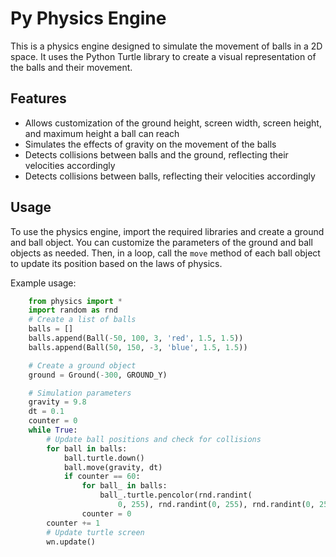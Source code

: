 # Py Physics Engine

<p>This is a physics engine designed to simulate the movement of balls in a 2D space. It uses the Python Turtle library to create a visual representation of the balls and their movement.</p><h2>Features</h2><ul><li>Allows customization of the ground height, screen width, screen height, and maximum height a ball can reach</li><li>Simulates the effects of gravity on the movement of the balls</li><li>Detects collisions between balls and the ground, reflecting their velocities accordingly</li><li>Detects collisions between balls, reflecting their velocities accordingly</li></ul><h2>Usage</h2><p>To use the physics engine, import the required libraries and create a ground and ball object. You can customize the parameters of the ground and ball objects as needed. Then, in a loop, call the <code>move</code> method of each ball object to update its position based on the laws of physics.</p><p>Example usage:</p>

```python
    from physics import *
    import random as rnd
    # Create a list of balls
    balls = []
    balls.append(Ball(-50, 100, 3, 'red', 1.5, 1.5))
    balls.append(Ball(50, 150, -3, 'blue', 1.5, 1.5))

    # Create a ground object
    ground = Ground(-300, GROUND_Y)

    # Simulation parameters
    gravity = 9.8
    dt = 0.1
    counter = 0
    while True:
        # Update ball positions and check for collisions
        for ball in balls:
            ball.turtle.down()
            ball.move(gravity, dt)
            if counter == 60:
                for ball_ in balls:
                    ball_.turtle.pencolor(rnd.randint(
                        0, 255), rnd.randint(0, 255), rnd.randint(0, 255))
                counter = 0
        counter += 1
        # Update turtle screen
        wn.update()
```
